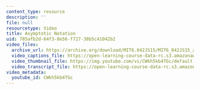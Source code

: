 ```yaml
---
content_type: resource
description: ''
file: null
resourcetype: Video
title: Asymptotic Notation
uid: 785afb2d-64f3-8e56-f727-38b5c41042b2
video_files:
  archive_url: https://archive.org/download/MIT6.042JS15/MIT6_042JS15_asymptoticnotation_ipod.mp4
  video_captions_file: https://open-learning-course-data-rc.s3.amazonaws.com/6-042j-mathematics-for-computer-science-spring-2015/3f2f9b590cc75d5591bd4e8119c13333_CWkh5kb4TGc.vtt
  video_thumbnail_file: https://img.youtube.com/vi/CWkh5kb4TGc/default.jpg
  video_transcript_file: https://open-learning-course-data-rc.s3.amazonaws.com/6-042j-mathematics-for-computer-science-spring-2015/a48e974004bdad8037c6f8b9d30797c6_CWkh5kb4TGc.pdf
video_metadata:
  youtube_id: CWkh5kb4TGc
---
```

